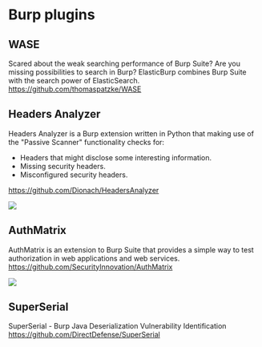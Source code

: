 Burp plugins
===

WASE
---

Scared about the weak searching performance of Burp Suite? Are you missing possibilities to search in Burp? ElasticBurp combines Burp Suite with the search power of ElasticSearch.
https://github.com/thomaspatzke/WASE

Headers Analyzer
---

Headers Analyzer is a Burp extension written in Python that making use of the "Passive Scanner" functionality checks for:

* Headers that might disclose some interesting information.
* Missing security headers.
* Misconfigured security headers.

https://github.com/Dionach/HeadersAnalyzer

![](https://github.com/Dionach/HeadersAnalyzer/raw/master/Screenshots/2.jpg?raw=true)

AuthMatrix
---

AuthMatrix is an extension to Burp Suite that provides a simple way to test authorization in web applications and web services.
https://github.com/SecurityInnovation/AuthMatrix

![](https://github.com/SecurityInnovation/AuthMatrix/raw/master/img1.png)

SuperSerial
---

SuperSerial - Burp Java Deserialization Vulnerability Identification
https://github.com/DirectDefense/SuperSerial